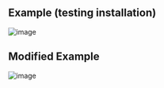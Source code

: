 ## Example (testing installation)
![image](https://user-images.githubusercontent.com/66571652/156809041-93fcb167-e171-43ef-93c5-0d67509e0244.png)

## Modified Example
![image](https://user-images.githubusercontent.com/66571652/156811389-a142234a-93a3-49dc-9657-c731de7b90d8.png)
